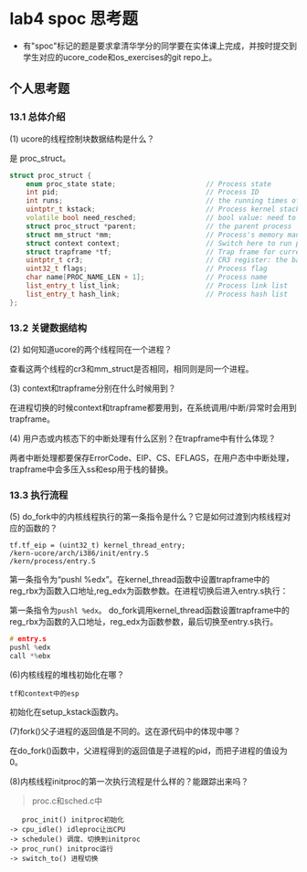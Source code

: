 # lab4 spoc 思考题

- 有"spoc"标记的题是要求拿清华学分的同学要在实体课上完成，并按时提交到学生对应的ucore_code和os_exercises的git repo上。

## 个人思考题

### 13.1 总体介绍

(1) ucore的线程控制块数据结构是什么？

是 proc_struct。

``` cpp
struct proc_struct {
    enum proc_state state;                      // Process state
    int pid;                                    // Process ID
    int runs;                                   // the running times of Proces
    uintptr_t kstack;                           // Process kernel stack
    volatile bool need_resched;                 // bool value: need to be rescheduled to release CPU?
    struct proc_struct *parent;                 // the parent process
    struct mm_struct *mm;                       // Process's memory management field
    struct context context;                     // Switch here to run process
    struct trapframe *tf;                       // Trap frame for current interrupt
    uintptr_t cr3;                              // CR3 register: the base addr of Page Directroy Table(PDT)
    uint32_t flags;                             // Process flag
    char name[PROC_NAME_LEN + 1];               // Process name
    list_entry_t list_link;                     // Process link list 
    list_entry_t hash_link;                     // Process hash list
};
```

### 13.2 关键数据结构

(2) 如何知道ucore的两个线程同在一个进程？

查看这两个线程的cr3和mm_struct是否相同，相同则是同一个进程。

(3) context和trapframe分别在什么时候用到？

在进程切换的时候context和trapframe都要用到，在系统调用/中断/异常时会用到trapframe。

(4) 用户态或内核态下的中断处理有什么区别？在trapframe中有什么体现？

两者中断处理都要保存ErrorCode、EIP、CS、EFLAGS，在用户态中中断处理，trapframe中会多压入ss和esp用于栈的替换。

### 13.3 执行流程

(5) do_fork中的内核线程执行的第一条指令是什么？它是如何过渡到内核线程对应的函数的？
```
tf.tf_eip = (uint32_t) kernel_thread_entry;
/kern-ucore/arch/i386/init/entry.S
/kern/process/entry.S
```

第一条指令为“pushl %edx”。在kernel_thread函数中设置trapframe中的reg_rbx为函数入口地址,reg_edx为函数参数。在进程切换后进入entry.s执行：

第一条指令为`pushl %edx`。
do_fork调用kernel_thread函数设置trapframe中的reg_rbx为函数的入口地址，reg_edx为函数参数，最后切换至entry.s执行。
``` cpp
# entry.s
pushl %edx
call *%ebx
```

(6)内核线程的堆栈初始化在哪？

```
tf和context中的esp
```

初始化在setup_kstack函数内。

(7)fork()父子进程的返回值是不同的。这在源代码中的体现中哪？

在do_fork()函数中，父进程得到的返回值是子进程的pid，而把子进程的值设为0。

(8)内核线程initproc的第一次执行流程是什么样的？能跟踪出来吗？

> proc.c和sched.c中

```
   proc_init() initproc初始化
-> cpu_idle() idleproc让出CPU
-> schedule() 调度、切换到initproc
-> proc_run() initproc运行
-> switch_to() 进程切换
```
